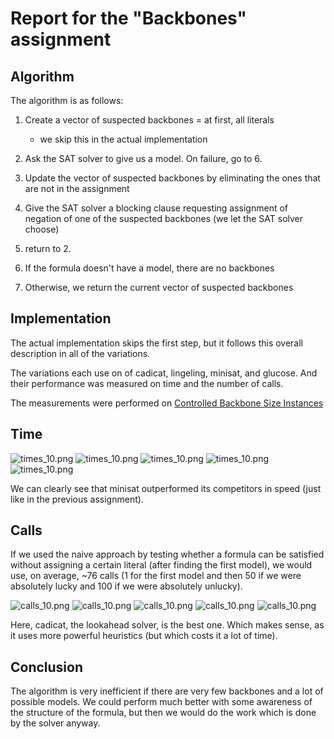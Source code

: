 # Report for the "Backbones" assignment

## Algorithm

The algorithm is as follows:

1. Create a vector of suspected backbones = at first, all literals

    - we skip this in the actual implementation

2. Ask the SAT solver to give us a model. On failure, go to 6.
3. Update the vector of suspected backbones by eliminating the ones that are not in the assignment
4. Give the SAT solver a blocking clause requesting assignment of negation of one of the suspected backbones (we let the SAT solver choose)
5. return to 2.
6. If the formula doesn't have a model, there are no backbones
7. Otherwise, we return the current vector of suspected backbones

## Implementation

The actual implementation skips the first step, but it follows this overall description in all of the variations.

The variations each use on of cadicat, lingeling, minisat, and glucose. And their performance was measured on time and the number of calls.

The measurements were performed on [Controlled Backbone Size Instances](https://www.cs.ubc.ca/~hoos/SATLIB/Benchmarks/SAT/CBS/descr_CBS.html)

## Time

![times_10.png](times_10.png)
![times_10.png](times_30.png)
![times_10.png](times_50.png)
![times_10.png](times_70.png)
![times_10.png](times_90.png)

We can clearly see that minisat outperformed its competitors in speed (just like in the previous assignment).

## Calls

If we used the naive approach by testing whether a formula can be satisfied without assigning a certain literal (after finding the first model), we would use, on average, ~76 calls (1 for the first model and then 50 if we were absolutely lucky and 100 if we were absolutely unlucky).

![calls_10.png](calls_10.png)
![calls_10.png](calls_30.png)
![calls_10.png](calls_50.png)
![calls_10.png](calls_70.png)
![calls_10.png](calls_90.png)

Here, cadicat, the lookahead solver, is the best one. Which makes sense, as it uses more powerful heuristics (but which costs it a lot of time).

## Conclusion

The algorithm is very inefficient if there are very few backbones and a lot of possible models. We could perform much better with some awareness of the structure of the formula, but then we would do the work which is done by the solver anyway.
